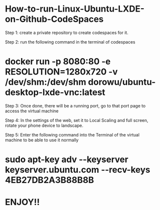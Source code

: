 # How-to-run-Linux-Ubuntu-LXDE-on-Github-CodeSpaces

Step 1: create a private repository to create codespaces for it.

Step 2: run the following command in the terminal of codespaces

# docker run -p 8080:80 -e RESOLUTION=1280x720 -v /dev/shm:/dev/shm dorowu/ubuntu-desktop-lxde-vnc:latest

Step 3: Once done, there will be a running port, go to that port page to access the virtual machine

Step 4: In the settings of the web, set it to Local Scaling and full screen, rotate your phone device to landscape.

Step 5: Enter the following command into the Terminal of the virtual machine to be able to use it normally

# sudo apt-key adv --keyserver keyserver.ubuntu.com --recv-keys 4EB27DB2A3B88B8B

# ENJOY!!
